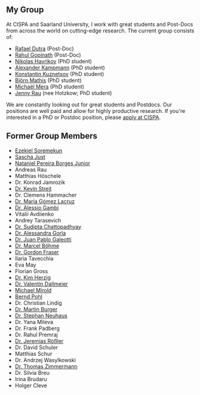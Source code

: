 ## My Group

At CISPA and Saarland University, I work with great students and Post-Docs from across the world on cutting-edge research.  The current group consists of:

* [Rafael Dutra](https://cispa.de/people/c01radu/) (Post-Doc)
* [Rahul Gopinath](https://cispa.de/people/rahul.gopinath/) (Post-Doc)
* [Nikolas Havrikov](https://cispa.de/people/havrikov/) (PhD student)
* [Alexander Kampmann](https://cispa.de/people/kampmann/) (PhD student)
* [Konstantin Kuznetsov](https://cispa.de/people/kuznetsov/) (PhD student)
* [Björn Mathis](https://cispa.de/people/bjoern.mathis/) (PhD student)
* [Michaël Mera](https://cispa.de/people/michael.mera/) (PhD student)
* [Jenny Rau](https://cispa.de/people/hotzkow/) (nee Hotzkow; PhD student)

We are constantly looking out for great students and Postdocs.  Our positions are well paid and allow for highly productive research.  If you're interested in a PhD or Postdoc position, please [apply at CISPA](https://www.cispa.de/).


## Former Group Members

* [Ezekiel Soremekun](https://cispa.de/people/soremekun/)
* [Sascha Just](https://cispa.de/people/just/)
* [Nataniel Pereira Borges Junior](https://cispa.de/people/nataniel.borges/)
* Andreas Rau
* Matthias Höschele
* Dr.&nbsp;Konrad Jamrozik
* [Dr.&nbsp;Kevin Streit](https://cispa.de/people/streit/)
* Dr.&nbsp;Clemens Hammacher
* [Dr.&nbsp;María Gómez Lacruz](https://sites.google.com/site/spiralsmariagomez/)
* [Dr.&nbsp;Alessio Gambi](https://staff.fim.uni-passau.de/~gambi/)
* Vitalii Avdiienko
* Andrey Tarasevich
* [Dr.&nbsp;Sudipta Chattopadhyay](https://sudiptac.bitbucket.io)
* [Dr.&nbsp;Alessandra Gorla](https://software.imdea.org/~alessandra.gorla/)
* [Dr.&nbsp;Juan Pablo Galeotti](https://lafhis.dc.uba.ar/~jgaleotti)
* [Dr.&nbsp;Marcel B&ouml;hme](https://mboehme.github.io)
* [Dr.&nbsp;Gordon Fraser](https://www.fim.uni-passau.de/lehrstuhl-fuer-software-engineering-ii/)
* Ilaria&nbsp;Tavecchia
* Eva&nbsp;May 
* Florian&nbsp;Gross
* [Dr.&nbsp;Kim Herzig](http://research.microsoft.com/en-us/people/kimh/)
* [Dr.&nbsp;Valentin&nbsp;Dallmeier](https://www.testfabrik.com/)
* [Michael&nbsp;Mirold](https://www.testfabrik.com/)
* [Bernd&nbsp;Pohl](https://www.testfabrik.com/)
* Dr.&nbsp;Christian&nbsp;Lindig
* [Dr.&nbsp;Martin&nbsp;Burger](http://www.martin-burger.net)
* [Dr.&nbsp;Stephan&nbsp;Neuhaus](http://www.artdecode.de/)
* Dr. Yana Mileva
* Dr.&nbsp;Frank&nbsp;Padberg
* Dr.&nbsp;Rahul&nbsp;Premraj
* [Dr. Jeremias R&ouml;&szlig;ler](https://retest.de/)
* Dr.&nbsp;David Schuler
* Matthias Schur
* Dr.&nbsp;Andrzej&nbsp;Wasylkowski
* [Dr.&nbsp;Thomas&nbsp;Zimmermann](http://thomas-zimmermann.com)
* Dr.&nbsp;Silvia&nbsp;Breu
* Irina&nbsp;Brudaru
* Holger&nbsp;Cleve
